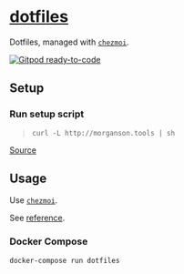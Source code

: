 # [dotfiles](https://jasonmorganson.github.io/dotfiles)

Dotfiles, managed with [`chezmoi`](https://github.com/twpayne/chezmoi).

[![Gitpod ready-to-code](https://img.shields.io/badge/Gitpod-ready--to--code-blue?logo=gitpod)](https://gitpod.io/#https://github.com/jasonmorganson/dotfiles)

## Setup ##

### Run setup script ###
> `curl -L http://morganson.tools | sh`

[Source](https://gist.github.com/jasonmorganson/8a6fae35533bba8594a3e05e0bbe2f4d)

## Usage ##

Use [`chezmoi`](https://github.com/twpayne/chezmoi).

See [reference](https://www.chezmoi.io/docs/reference/).

### Docker Compose ###

`docker-compose run dotfiles`
